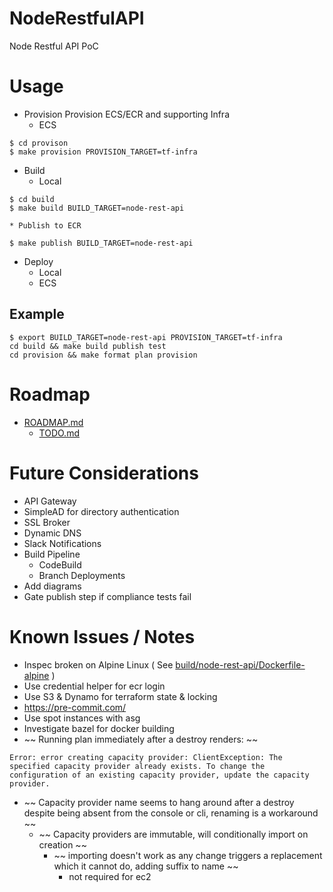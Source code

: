 # NodeRestfulAPI
Node Restful API PoC

# Usage
* Provision
Provision ECS/ECR and supporting Infra
	* ECS
```
$ cd provison
$ make provision PROVISION_TARGET=tf-infra
```
* Build
	* Local
```
$ cd build
$ make build BUILD_TARGET=node-rest-api
```
	* Publish to ECR
```
$ make publish BUILD_TARGET=node-rest-api
```
* Deploy
	* Local
	* ECS
## Example
```
$ export BUILD_TARGET=node-rest-api PROVISION_TARGET=tf-infra
cd build && make build publish test
cd provision && make format plan provision
```

# Roadmap
* [ROADMAP.md](docs/ROADMAP.md)
	* [TODO.md](docs/TODO.md)

# Future Considerations
* API Gateway
* SimpleAD for directory authentication
* SSL Broker
* Dynamic DNS
* Slack Notifications
* Build Pipeline
	* CodeBuild
	* Branch Deployments
* Add diagrams
* Gate publish step if compliance tests fail

# Known Issues / Notes
* Inspec broken on Alpine Linux ( See [build/node-rest-api/Dockerfile-alpine](build/node-rest-api/Dockerfile-alpine) )
* Use credential helper for ecr login
* Use S3 & Dynamo for terraform state & locking
* https://pre-commit.com/
* Use spot instances with asg
* Investigate bazel for docker building
* ~~ Running plan immediately after a destroy renders: ~~
```
Error: error creating capacity provider: ClientException: The specified capacity provider already exists. To change the configuration of an existing capacity provider, update the capacity provider.
```
  * ~~ Capacity provider name seems to hang around after a destroy despite being absent from the console or cli, renaming is a workaround ~~
    * ~~ Capacity providers are immutable, will conditionally import on creation ~~ 
	    * ~~ importing doesn't work as any change triggers a replacement which it cannot do, adding suffix to name ~~
		    * not required for ec2
